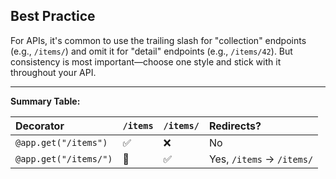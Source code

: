 ## Best Practice

For APIs, it's common to use the trailing slash for "collection" endpoints (e.g., `/items/`) and omit it for "detail" endpoints (e.g., `/items/42`).
But consistency is most important—choose one style and stick with it throughout your API.

---

**Summary Table:**


| Decorator | `/items` | `/items/` | Redirects? |
| :-- | :-- | :-- | :-- |
| `@app.get("/items")` | ✅ | ❌ | No |
| `@app.get("/items/")` | 🔁 | ✅ | Yes, `/items` → `/items/` |
